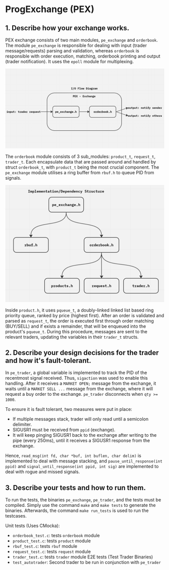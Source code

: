# ProgExchange (PEX)

## 1. Describe how your exchange works.

PEX exchange consists of two main modules, ``pe_exchange`` and ``orderbook``. The module ``pe_exchange`` is responsible 
for dealing with input (trader message/requests) parsing and validation, whereas  ``orderbook`` is responsible with 
order execution, matching, orderbook printing and output (trader notification). It uses the ``epoll`` module for multiplexing.

![I/O Diagram](images/pex_io_flow.png)

The ``orderbook`` module consists of 3 sub_modules: ``product_t``, ``request_t``, ``trader_t``. Each encapsulate data
that are passed around and handled by struct ``orderbook_t``, with ``product_t`` being the most crucial component.
The ``pe_exchange`` module utilises a ring buffer from ``rbuf.h`` to queue PID from signals.

![I/O Diagram](images/pex_dependency_structure.png)

Inside ``product.h``, it uses ``pqueue_t``, a doubly-linked linked list based ring priority queue, ranked by price
(highest first). After an order is validated and parsed as ``request_t``, the order is executed first through order
matching (BUY/SELL) and if exists a remainder, that will be enqueued into the product's ``pqueue_t``. During this 
procedure, messages are sent to the relevant traders, updating the variables in their ``trader_t`` structs. 

## 2. Describe your design decisions for the trader and how it's fault-tolerant.

In ``pe_trader``, a global variable is implemented to track the PID of the recentmost signal received. Thus, 
``sigaction`` was used to enable this handling. After it receives a ``MARKET OPEN;`` message from the exchange,
it waits until a ``MARKET SELL ...`` message from the exchange, where it will request a buy order
to the exchange. ``pe_trader`` disconnects when ``qty >= 1000``. 

To ensure it is fault tolerant, two measures were put in place:
- If multiple messages stack, trader will only read until a semicolon delimiter.
- SIGUSR1 must be received from ``ppid`` (exchange).
- It will keep pinging SIGUSR1 back to the exchange after writing
  to the pipe (every 250ms), until it receives a SIGUSR1 response
  from the exchange.

Hence, ``read_msg(int fd, char *buf, int buflen, char delim)`` is implemented to deal with message stacking,
and ``pause_until_response(int ppid)`` and ``signal_until_response(int ppid, int sig)`` are implemented to
deal with rogue and missed signals.

## 3. Describe your tests and how to run them.

To run the tests, the binaries ``pe_exchange``, ``pe_trader``, and the tests must be compiled.
Simply use the command ``make`` and ``make tests`` to generate the binaries. Afterwards, the
command ``make run_tests`` is used to run the testcases.

Unit tests (Uses CMocka):
- ``orderbook_test.c``: tests ``orderbook`` module
- ``product_test.c``: tests ``product`` module
- ``rbuf_test.c``: tests ``rbuf`` module
- ``request_test.c``: tests ``request`` module
- ``trader_test.c``: tests ``trader`` module
E2E tests (Test Trader Binaries)
- ``test_autotrader``: Second trader to be run in conjunction with ``pe_trader``
